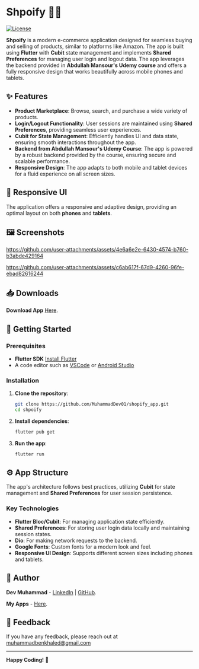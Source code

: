 # Shpoify 🛒📱

[![License](https://img.shields.io/badge/license-MIT-blue.svg)](LICENSE)

**Shpoify** is a modern e-commerce application designed for seamless buying and selling of products, similar to platforms like Amazon. The app is built using **Flutter** with **Cubit** state management and implements **Shared Preferences** for managing user login and logout data. The app leverages the backend provided in **Abdullah Mansour's Udemy course** and offers a fully responsive design that works beautifully across mobile phones and tablets.

## ✨ Features

- **Product Marketplace**: Browse, search, and purchase a wide variety of products.
- **Login/Logout Functionality**: User sessions are maintained using **Shared Preferences**, providing seamless user experiences.
- **Cubit for State Management**: Efficiently handles UI and data state, ensuring smooth interactions throughout the app.
- **Backend from Abdullah Mansour's Udemy Course**: The app is powered by a robust backend provided by the course, ensuring secure and scalable performance.
- **Responsive Design**: The app adapts to both mobile and tablet devices for a fluid experience on all screen sizes.

## 📱 Responsive UI

The application offers a responsive and adaptive design, providing an optimal layout on both **phones** and **tablets**.

## 🖼️ Screenshots

https://github.com/user-attachments/assets/4e6a6e2e-6430-4574-b760-b3abde429164

https://github.com/user-attachments/assets/c6ab617f-67d9-4260-96fe-ebad82616244

## 📥 Downloads

**Download App**      [Here](https://drive.google.com/drive/folders/1U750altlStpLeW84Vus9q77Vg_JRrbgd).

## 🚀 Getting Started

### Prerequisites

- **Flutter SDK** [Install Flutter](https://flutter.dev/docs/get-started/install)
- A code editor such as [VSCode](https://code.visualstudio.com/) or [Android Studio](https://developer.android.com/studio)

### Installation

1. **Clone the repository**:

    ```bash
    git clone https://github.com/MuhammadDev01/shopify_app.git
    cd shpoify
    ```

2. **Install dependencies**:

    ```bash
    flutter pub get
    ```

3. **Run the app**:

    ```bash
    flutter run
    ```

## ⚙️ App Structure

The app's architecture follows best practices, utilizing **Cubit** for state management and **Shared Preferences** for user session persistence.

### Key Technologies

- **Flutter Bloc/Cubit**: For managing application state efficiently.
- **Shared Preferences**: For storing user login data locally and maintaining session states.
- **Dio**: For making network requests to the backend.
- **Google Fonts**: Custom fonts for a modern look and feel.
- **Responsive UI Design**: Supports different screen sizes including phones and tablets.

## 👤 Author

**Dev Muhammad** - [LinkedIn](https://www.linkedin.com/in/muhammad-khaled-811a9431a/) | [GitHub](https://github.com/MuhammadDev01).

**My Apps** - [Here](https://drive.google.com/drive/folders/18YQL6izZ-kHC2D2FamP89nJKfQyQOAx0).

## 💬 Feedback

If you have any feedback, please reach out at muhammadbenkhaled@gmail.com

---

**Happy Coding!** 🚀
